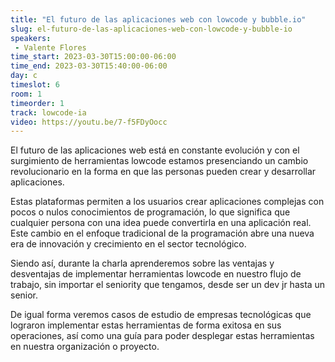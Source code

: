 ```yaml
---
title: "El futuro de las aplicaciones web con lowcode y bubble.io"
slug: el-futuro-de-las-aplicaciones-web-con-lowcode-y-bubble-io
speakers:
 - Valente Flores
time_start: 2023-03-30T15:00:00-06:00
time_end: 2023-03-30T15:40:00-06:00
day: c
timeslot: 6
room: 1
timeorder: 1
track: lowcode-ia
video: https://youtu.be/7-f5FDyOocc
---
```


El futuro de las aplicaciones web está en constante evolución y con el surgimiento de herramientas lowcode estamos presenciando un cambio revolucionario en la forma en que las personas pueden crear y desarrollar aplicaciones.

Estas plataformas permiten a los usuarios crear aplicaciones complejas con pocos o nulos conocimientos de programación, lo que significa que cualquier persona con una idea puede convertirla en una aplicación real. Este cambio en el enfoque tradicional de la programación abre una nueva era de innovación y crecimiento en el sector tecnológico.

Siendo así, durante la charla aprenderemos sobre las ventajas y desventajas de implementar herramientas lowcode en nuestro flujo de trabajo, sin importar el seniority que tengamos, desde ser un dev jr hasta un senior.

De igual forma veremos casos de estudio de empresas tecnológicas que lograron implementar estas herramientas de forma exitosa en sus operaciones, así como una guía para poder desplegar estas herramientas en nuestra organización o proyecto.